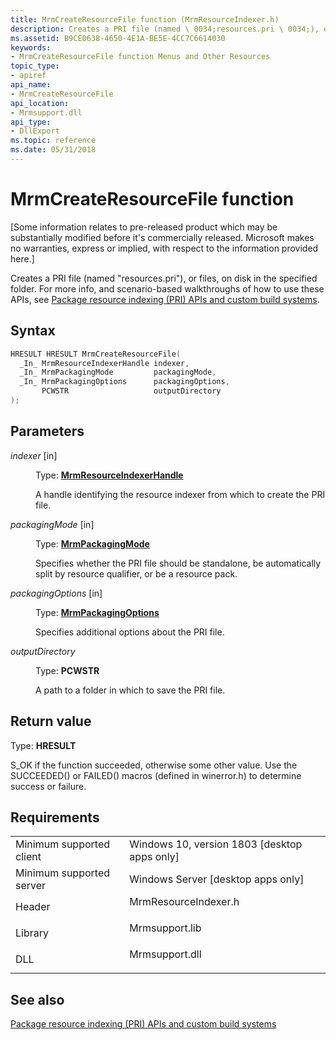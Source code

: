 ```yaml
---
title: MrmCreateResourceFile function (MrmResourceIndexer.h)
description: Creates a PRI file (named \ 0034;resources.pri \ 0034;), or files, on disk in the specified folder. For more info, and scenario-based walkthroughs of how to use these APIs, see Package resource indexing (PRI) APIs and custom build systems.
ms.assetid: B9CE0638-4650-4E1A-BE5E-4CC7C6614030
keywords:
- MrmCreateResourceFile function Menus and Other Resources
topic_type:
- apiref
api_name:
- MrmCreateResourceFile
api_location:
- Mrmsupport.dll
api_type:
- DllExport
ms.topic: reference
ms.date: 05/31/2018
---
```


# MrmCreateResourceFile function

\[Some information relates to pre-released product which may be substantially modified before it's commercially released. Microsoft makes no warranties, express or implied, with respect to the information provided here.\]

Creates a PRI file (named "resources.pri"), or files, on disk in the specified folder. For more info, and scenario-based walkthroughs of how to use these APIs, see [Package resource indexing (PRI) APIs and custom build systems](https://docs.microsoft.com/windows/uwp/app-resources/pri-apis-custom-build-systems).

## Syntax


```C++
HRESULT HRESULT MrmCreateResourceFile(
  _In_ MrmResourceIndexerHandle indexer,
  _In_ MrmPackagingMode         packagingMode,
  _In_ MrmPackagingOptions      packagingOptions,
       PCWSTR                   outputDirectory
);
```



## Parameters

<dl> <dt>

*indexer* \[in\]
</dt> <dd>

Type: **[**MrmResourceIndexerHandle**](mrmresourceindexerhandle.md)**

A handle identifying the resource indexer from which to create the PRI file.

</dd> <dt>

*packagingMode* \[in\]
</dt> <dd>

Type: **[**MrmPackagingMode**](mrmpackagingmode.md)**

Specifies whether the PRI file should be standalone, be automatically split by resource qualifier, or be a resource pack.

</dd> <dt>

*packagingOptions* \[in\]
</dt> <dd>

Type: **[**MrmPackagingOptions**](mrmpackagingoptions.md)**

Specifies additional options about the PRI file.

</dd> <dt>

*outputDirectory* 
</dt> <dd>

Type: **PCWSTR**

A path to a folder in which to save the PRI file.

</dd> </dl>

## Return value

Type: **HRESULT**

S\_OK if the function succeeded, otherwise some other value. Use the SUCCEEDED() or FAILED() macros (defined in winerror.h) to determine success or failure.

## Requirements



|                                     |                                                                                                 |
|-------------------------------------|-------------------------------------------------------------------------------------------------|
| Minimum supported client<br/> | Windows 10, version 1803 \[desktop apps only\]<br/>                                       |
| Minimum supported server<br/> | Windows Server \[desktop apps only\]<br/>                                                 |
| Header<br/>                   | <dl> <dt>MrmResourceIndexer.h</dt> </dl> |
| Library<br/>                  | <dl> <dt>Mrmsupport.lib</dt> </dl>       |
| DLL<br/>                      | <dl> <dt>Mrmsupport.dll</dt> </dl>       |



## See also

<dl> <dt>

[Package resource indexing (PRI) APIs and custom build systems](https://docs.microsoft.com/windows/uwp/app-resources/pri-apis-custom-build-systems)
</dt> </dl>

 

 





